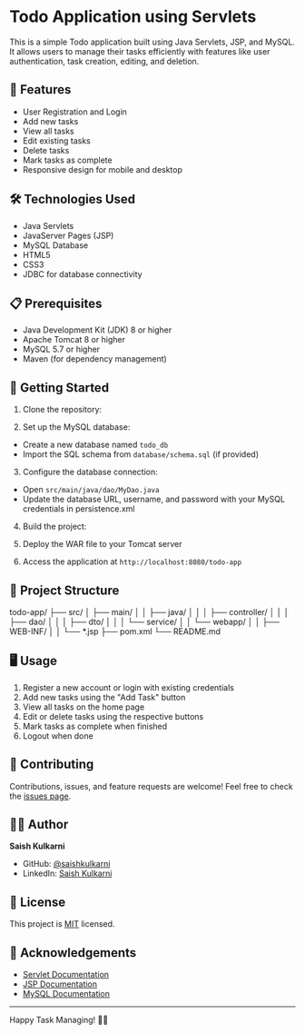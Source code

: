 # Todo Application using Servlets

This is a simple Todo application built using Java Servlets, JSP, and MySQL. It allows users to manage their tasks efficiently with features like user authentication, task creation, editing, and deletion.

## 🚀 Features

- User Registration and Login
- Add new tasks
- View all tasks
- Edit existing tasks
- Delete tasks
- Mark tasks as complete
- Responsive design for mobile and desktop

## 🛠️ Technologies Used

- Java Servlets
- JavaServer Pages (JSP)
- MySQL Database
- HTML5
- CSS3
- JDBC for database connectivity

## 📋 Prerequisites

- Java Development Kit (JDK) 8 or higher
- Apache Tomcat 8 or higher
- MySQL 5.7 or higher
- Maven (for dependency management)

## 🏁 Getting Started

1. Clone the repository:

2. Set up the MySQL database:
- Create a new database named `todo_db`
- Import the SQL schema from `database/schema.sql` (if provided)

3. Configure the database connection:
- Open `src/main/java/dao/MyDao.java`
- Update the database URL, username, and password with your MySQL credentials in persistence.xml

4. Build the project:

5. Deploy the WAR file to your Tomcat server

6. Access the application at `http://localhost:8080/todo-app`

## 📁 Project Structure

todo-app/ ├── src/ │ ├── main/ │ │ ├── java/ │ │ │ ├── controller/ │ │ │ ├── dao/ │ │ │ ├── dto/ │ │ │ └── service/ │ │ └── webapp/ │ │ ├── WEB-INF/ │ │ └── *.jsp ├── pom.xml └── README.md


## 🖥️ Usage

1. Register a new account or login with existing credentials
2. Add new tasks using the "Add Task" button
3. View all tasks on the home page
4. Edit or delete tasks using the respective buttons
5. Mark tasks as complete when finished
6. Logout when done

## 🤝 Contributing

Contributions, issues, and feature requests are welcome! Feel free to check the [issues page](https://github.com/saishkulkarni/Todo-Servlet/issues).

## 👨‍💻 Author

**Saish Kulkarni**

- GitHub: [@saishkulkarni](https://github.com/saishkulkarni)
- LinkedIn: [Saish Kulkarni](https://www.linkedin.com/in/saish-kulkarni-777a44288/)

## 📝 License

This project is [MIT](https://choosealicense.com/licenses/mit/) licensed.

## 🙏 Acknowledgements

- [Servlet Documentation](https://javaee.github.io/servlet-spec/)
- [JSP Documentation](https://javaee.github.io/javaee-spec/javadocs/)
- [MySQL Documentation](https://dev.mysql.com/doc/)

---

Happy Task Managing! 📝✅
